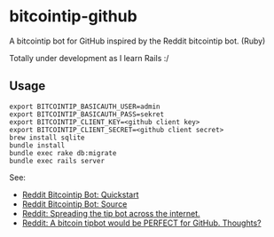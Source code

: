 bitcointip-github
=================

A bitcointip bot for GitHub inspired by the Reddit bitcointip bot. (Ruby)

Totally under development as I learn Rails :/

Usage
-----

    export BITCOINTIP_BASICAUTH_USER=admin
    export BITCOINTIP_BASICAUTH_PASS=sekret
    export BITCOINTIP_CLIENT_KEY=<github client key>
    export BITCOINTIP_CLIENT_SECRET=<github client secret>
    brew install sqlite
    bundle install
    bundle exec rake db:migrate
    bundle exec rails server

See:
- [Reddit Bitcointip Bot: Quickstart](http://imgur.com/kvGk6)
- [Reddit Bitcointip Bot: Source](https://github.com/NerdfighterSean/bitcointip)
- [Reddit: Spreading the tip bot across the internet.](http://www.reddit.com/r/Bitcoin/comments/1b2fmo/)
- [Reddit: A bitcoin tipbot would be PERFECT for GitHub. Thoughts?](http://www.reddit.com/r/bitcointip/comments/1btrtu/a_bitcoin_tipbot_would_be_perfect_for_github/)
